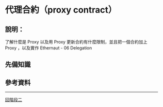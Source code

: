 # 代理合約（proxy contract）

## 說明：
了解什麼是 Proxy 以及用 Proxy 更新合約有什麼限制，並且把一個合約加上 Proxy ，以及實作 Ethernaut - 06 Delegation

## 先備知識

## 參考資料

---
[回階段二](./README.md)